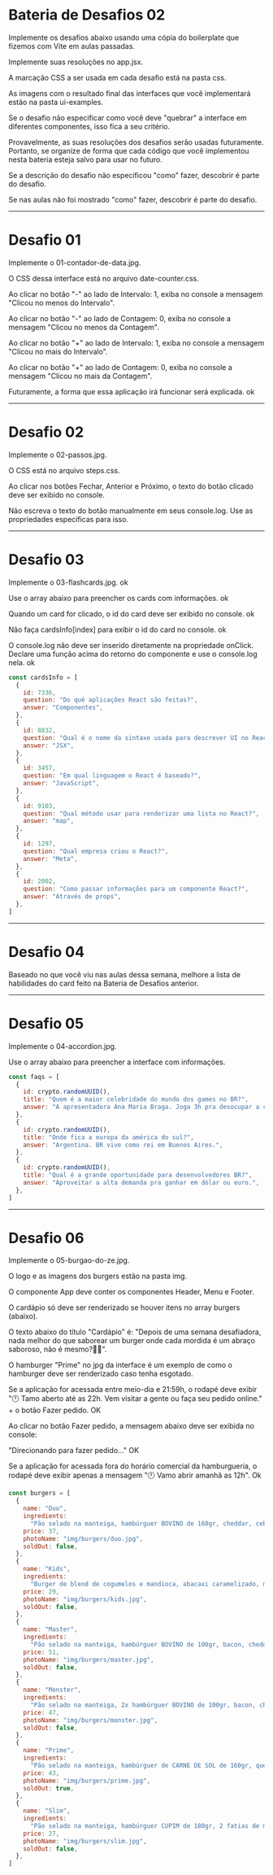 # Bateria de Desafios 02

Implemente os desafios abaixo usando uma cópia do boilerplate que fizemos com Vite em aulas passadas. 

Implemente suas resoluções no app.jsx.

A marcação CSS a ser usada em cada desafio está na pasta css.

As imagens com o resultado final das interfaces que você implementará estão na pasta ui-examples. 

Se o desafio não especificar como você deve "quebrar" a interface em diferentes componentes, isso fica a seu critério.

Provavelmente, as suas resoluções dos desafios serão usadas futuramente. Portanto, se organize de forma que cada código que você implementou nesta bateria esteja salvo para usar no futuro. 

Se a descrição do desafio não especificou "como" fazer, descobrir é parte do desafio.

Se nas aulas não foi mostrado "como" fazer, descobrir é parte do desafio.

---


# Desafio 01

Implemente o 01-contador-de-data.jpg.

O CSS dessa interface está no arquivo date-counter.css.

Ao clicar no botão "-" ao lado de Intervalo: 1, exiba no console a mensagem "Clicou no menos do Intervalo".

Ao clicar no botão "-" ao lado de Contagem: 0, exiba no console a mensagem "Clicou no menos da Contagem".

Ao clicar no botão "+" ao lado de Intervalo: 1, exiba no console a mensagem "Clicou no mais do Intervalo".

Ao clicar no botão "+" ao lado de Contagem: 0, exiba no console a mensagem "Clicou no mais da Contagem".

Futuramente, a forma que essa aplicação irá funcionar será explicada. ok

---

# Desafio 02

Implemente o 02-passos.jpg. 

O CSS está no arquivo steps.css.

Ao clicar nos botões Fechar, Anterior e Próximo, o texto do botão clicado deve ser exibido no console. 

Não escreva o texto do botão manualmente em seus console.log. Use as propriedades específicas para isso. 

---

# Desafio 03

Implemente o 03-flashcards.jpg. ok

Use o array abaixo para preencher os cards com informações. ok

Quando um card for clicado, o id do card deve ser exibido no console. ok

Não faça cardsInfo[index] para exibir o id do card no console. ok

O console.log não deve ser inserido diretamente na propriedade onClick. Declare uma função acima do retorno do componente e use o console.log nela. ok

```js
const cardsInfo = [
  {
    id: 7336,
    question: "Do quê aplicações React são feitas?",
    answer: "Componentes",
  },
  {
    id: 8832,
    question: "Qual é o nome da sintaxe usada para descrever UI no React?",
    answer: "JSX",
  },
  {
    id: 3457,
    question: "Em qual linguagem o React é baseado?",
    answer: "JavaScript",
  },
  {
    id: 9103,
    question: "Qual método usar para renderizar uma lista no React?",
    answer: "map",
  },
  {
    id: 1297,
    question: "Qual empresa criou o React?",
    answer: "Meta",
  },
  {
    id: 2002,
    question: "Como passar informações para um componente React?",
    answer: "Através de props",
  },
]
```

---

# Desafio 04

Baseado no que você viu nas aulas dessa semana, melhore a lista de habilidades do card feito na Bateria de Desafios anterior. 

---

# Desafio 05

Implemente o 04-accordion.jpg. 

Use o array abaixo para preencher a interface com informações. 

```js
const faqs = [
  {
    id: crypto.randomUUID(),
    title: "Quem é a maior celebridade do mundo dos games no BR?",
    answer: "A apresentadora Ana Maria Braga. Joga 3h pra desocupar a cabeça.",
  },
  {
    id: crypto.randomUUID(),
    title: "Onde fica a europa da américa do sul?",
    answer: "Argentina. BR vive como rei em Buenos Aires.",
  },
  {
    id: crypto.randomUUID(),
    title: "Qual é a grande oportunidade para desenvolvedores BR?",
    answer: "Aproveitar a alta demanda pra ganhar em dólar ou euro.",
  },
]
```

---

# Desafio 06

Implemente o 05-burgao-do-ze.jpg.

O logo e as imagens dos burgers estão na pasta img.

O componente App deve conter os componentes Header, Menu e Footer.

O cardápio só deve ser renderizado se houver itens no array burgers (abaixo).

O texto abaixo do título "Cardápio" é: "Depois de uma semana desafiadora, nada melhor do que saborear um burger onde cada mordida é um abraço saboroso, não é mesmo?🍔✨".

O hamburger "Prime" no jpg da interface é um exemplo de como o hamburger deve ser renderizado caso tenha esgotado. 

Se a aplicação for acessada entre meio-dia e 21:59h, o rodapé deve exibir "🕛 Tamo aberto até as 22h. Vem visitar a gente ou faça seu pedido online." + o botão Fazer pedido. OK

Ao clicar no botão Fazer pedido, a mensagem abaixo deve ser exibida no console:

"Direcionando para fazer pedido..." OK

Se a aplicação for acessada fora do horário comercial da hamburgueria, o rodapé deve exibir apenas a mensagem "🕛 Vamo abrir amanhã as 12h". Ok

```js
const burgers = [
  {
    name: "Duo",
    ingredients:
      "Pão selado na manteiga, hambúrguer BOVINO de 160gr, cheddar, cebola caramelizada e molho especial",
    price: 37,
    photoName: "img/burgers/duo.jpg",
    soldOut: false,
  },
  {
    name: "Kids",
    ingredients:
      "Burger de blend de cogumelos e mandioca, abacaxi caramelizado, muçarela, alface, tomate e molho verde",
    price: 29,
    photoName: "img/burgers/kids.jpg",
    soldOut: false,
  },
  {
    name: "Master",
    ingredients:
      "Pão selado na manteiga, hambúrguer BOVINO de 100gr, bacon, cheddar e barbecue",
    price: 51,
    photoName: "img/burgers/master.jpg",
    soldOut: false,
  },
  {
    name: "Monster",
    ingredients:
      "Pão selado na manteiga, 2x hambúrguer BOVINO de 100gr, bacon, cheddar e barbecue",
    price: 47,
    photoName: "img/burgers/monster.jpg",
    soldOut: false,
  },
  {
    name: "Prime",
    ingredients:
      "Pão selado na manteiga, hambúrguer de CARNE DE SOL de 160gr, queijo coalho, bacon, alface, tomate, cebola roxa e melaço de cana",
    price: 43,
    photoName: "img/burgers/prime.jpg",
    soldOut: true,
  },
  {
    name: "Slim",
    ingredients:
      "Pão selado na manteiga, hambúrguer CUPIM de 180gr, 2 fatias de muçarela, alface, tomate, picles de cebola roxa e molho especial de alho",
    price: 27,
    photoName: "img/burgers/slim.jpg",
    soldOut: false,
  },
]
```
